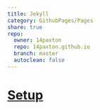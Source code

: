 ```yaml
---  
title: Jekyll  
category: GithubPages/Pages  
share: true  
repo:  
  owner: 14paxton  
  repo: 14paxton.github.io  
  branch: master  
  autoclean: false  
---  
```

  
# [Setup](https://docs.github.com/en/pages/setting-up-a-github-pages-site-with-jekyll/about-github-pages-and-jekyll)